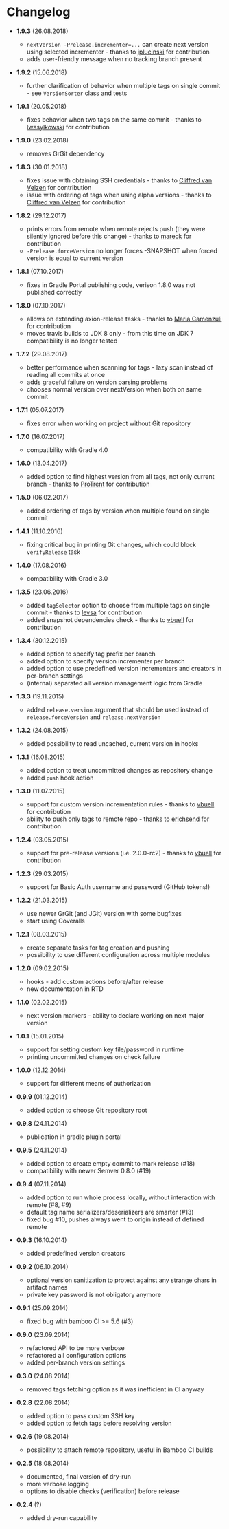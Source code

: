 # Changelog

* **1.9.3** (26.08.2018)
    * `nextVersion -Prelease.incrementer=...` can create next version using selected incrementer - thanks to [jplucinski](https://github.com/jplucinski) for contribution
    * adds user-friendly message when no tracking branch present
* **1.9.2** (15.06.2018)
    * further clarification of behavior when multiple tags on single commit - see `VersionSorter` class and tests
* **1.9.1** (20.05.2018)
    * fixes behavior when two tags on the same commit - thanks to [lwasylkowski](https://github.com/lwasylkowski) for contribution
* **1.9.0** (23.02.2018)
    * removes GrGit dependency
* **1.8.3** (30.01.2018)
    * fixes issue with obtaining SSH credentials - thanks to [Cliffred van Velzen](https://github.com/cliffred) for contribution
    * issue with ordering of tags when using alpha versions - thanks to [Cliffred van Velzen](https://github.com/cliffred) for contribution
* **1.8.2** (29.12.2017)
    * prints errors from remote when remote rejects push (they were silently ignored before this change) - thanks to [mareck](https://github.com/mareckmareck) for contribution
    * `-Prelease.forceVersion` no longer forces -SNAPSHOT when forced version is equal to current version
* **1.8.1** (07.10.2017)
    * fixes in Gradle Portal publishing code, verison 1.8.0 was not published correctly
* **1.8.0** (07.10.2017)
    * allows on extending axion-release tasks - thanks to [Maria Camenzuli](https://github.com/maria-camenzuli) for contribution
    * moves travis builds to JDK 8 only - from this time on JDK 7 compatibility is no longer tested
* **1.7.2** (29.08.2017)
    * better performance when scanning for tags - lazy scan instead of reading all commits at once
    * adds graceful failure on version parsing problems
    * chooses normal version over nextVersion when both on same commit
* **1.7.1** (05.07.2017)
    * fixes error when working on project without Git repository
* **1.7.0** (16.07.2017)
    * compatibility with Gradle 4.0
* **1.6.0** (13.04.2017)
    * added option to find highest version from all tags, not only current branch - thanks to [ProTrent](https://github.com/ProTrent) for contribution
* **1.5.0** (06.02.2017)
    * added ordering of tags by version when multiple found on single commit
* **1.4.1** (11.10.2016)
    * fixing critical bug in printing Git changes, which could block `verifyRelease` task
* **1.4.0** (17.08.2016)
    * compatibility with Gradle 3.0
* **1.3.5** (23.06.2016)
    * added `tagSelector` option to choose from multiple tags on single commit - thanks to [levsa](https://github.com/levsa) for contribution
    * added snapshot dependencies check - thanks to [vbuell](https://github.com/vbuell) for contribution
* **1.3.4** (30.12.2015)
    * added option to specify tag prefix per branch
    * added option to specify version incrementer per branch
    * added option to use predefined version incrementers and creators in per-branch settings
    * (internal) separated all version management logic from Gradle
* **1.3.3** (19.11.2015)
    * added `release.version` argument that should be used instead of `release.forceVersion` and `release.nextVersion`
* **1.3.2** (24.08.2015)
    * added possibility to read uncached, current version in hooks
* **1.3.1** (16.08.2015)
    * added option to treat uncommitted changes as repository change
    * added `push` hook action
* **1.3.0** (11.07.2015)
    * support for custom version incrementation rules - thanks to [vbuell](https://github.com/vbuell) for contribution
    * ability to push only tags to remote repo - thanks to [erichsend](https://github.com/erichsend) for contribution
* **1.2.4** (03.05.2015)
    * support for pre-release versions (i.e. 2.0.0-rc2) - thanks to [vbuell](https://github.com/vbuell) for contribution
* **1.2.3** (29.03.2015)
    * support for Basic Auth username and password (GitHub tokens!)
* **1.2.2** (21.03.2015)
    * use newer GrGit (and JGit) version with some bugfixes
    * start using Coveralls
* **1.2.1** (08.03.2015)
    * create separate tasks for tag creation and pushing
    * possibility to use different configuration across multiple modules
* **1.2.0** (09.02.2015)
    * hooks - add custom actions before/after release
    * new documentation in RTD
* **1.1.0** (02.02.2015)
    * next version markers - ability to declare working on next major version
* **1.0.1** (15.01.2015)
    * support for setting custom key file/password in runtime
    * printing uncommitted changes on check failure
* **1.0.0** (12.12.2014)
    * support for different means of authorization


* **0.9.9** (01.12.2014)
    * added option to choose Git repository root
* **0.9.8** (24.11.2014)
    * publication in gradle plugin portal
* **0.9.5** (24.11.2014)
    * added option to create empty commit to mark release (#18)
    * compatibility with newer Semver 0.8.0 (#19)
* **0.9.4** (07.11.2014)
    * added option to run whole process locally, without interaction with remote (#8, #9)
    * default tag name serializers/deserializers are smarter (#13)
    * fixed bug #10, pushes always went to origin instead of defined remote
* **0.9.3** (16.10.2014)
    * added predefined version creators
* **0.9.2** (06.10.2014)
    * optional version sanitization to protect against any strange chars in artifact names
    * private key password is not obligatory anymore
* **0.9.1** (25.09.2014)
    * fixed bug with bamboo CI >= 5.6 (#3)
* **0.9.0** (23.09.2014)
    * refactored API to be more verbose
    * refactored all configuration options
    * added per-branch version settings
* **0.3.0** (24.08.2014)
    * removed tags fetching option as it was inefficient in CI anyway
* **0.2.8** (22.08.2014)
    * added option to pass custom SSH key
    * added option to fetch tags before resolving version
* **0.2.6** (19.08.2014)
    * possibility to attach remote repository, useful in Bamboo CI builds
* **0.2.5** (18.08.2014)
    * documented, final version of dry-run
    * more verbose logging
    * options to disable checks (verification) before release
* **0.2.4** (?)
    * added dry-run capability
